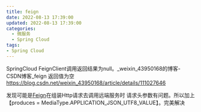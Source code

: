 ```yaml
---
title: feign
date: 2022-08-13 17:39:00
updated: 2022-08-13 17:39:00
categories:
  - 微服务
  - Spring Cloud
tags:
- Spring Cloud
---
```


SpringCloud FeignClient调用返回结果为null。_weixin_43950168的博客-CSDN博客_feign 返回值为空 <https://blog.csdn.net/weixin_43950168/article/details/111027646>

发现可能是[Feign](https://so.csdn.net/so/search?q=Feign&spm=1001.2101.3001.7020)在组装Http请求去调用远端服务时 请求头参数有问题。所以加上【produces = MediaType.APPLICATION_JSON_UTF8_VALUE】。完美解决

<!-- more -->